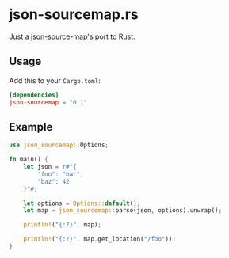 # json-sourcemap.rs

Just a [json-source-map](https://github.com/epoberezkin/json-source-map)'s port to Rust.

## Usage

Add this to your `Cargo.toml`:

```toml
[dependencies]
json-sourcemap = "0.1"
```

## Example

```rust
use json_sourcemap::Options;

fn main() {
    let json = r#"{
        "foo": "bar",
        "baz": 42
    }"#;

    let options = Options::default();
    let map = json_sourcemap::parse(json, options).unwrap();

    println!("{:?}", map);

    println!("{:?}", map.get_location("/foo"));
}
```
